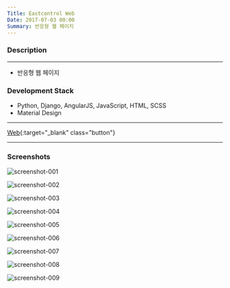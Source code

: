 ```yaml
---
Title: Eastcontrol Web
Date: 2017-07-03 00:00
Summary: 반응형 웹 페이지
---
```



### Description

---

* 반응형 웹 페이지

### Development Stack

* Python, Django, AngularJS, JavaScript, HTML, SCSS
* Material Design

---

[Web](https://east-control.com){:target="_blank" class="button"}

---

### Screenshots

![screenshot-001](https://user-images.githubusercontent.com/21299773/62963181-05e1de00-bdf0-11e9-8f5a-5b8a0af18551.png)

![screenshot-002](https://user-images.githubusercontent.com/21299773/62963182-05e1de00-bdf0-11e9-9b77-034704b30fcc.png)

![screenshot-003](https://user-images.githubusercontent.com/21299773/62963183-05e1de00-bdf0-11e9-9740-b2f779e816ce.png)

![screenshot-004](https://user-images.githubusercontent.com/21299773/62963184-067a7480-bdf0-11e9-916a-31950f37df2d.png)

![screenshot-005](https://user-images.githubusercontent.com/21299773/62963186-067a7480-bdf0-11e9-8be8-213f5c66b46d.png)

![screenshot-006](https://user-images.githubusercontent.com/21299773/62963187-067a7480-bdf0-11e9-88df-057667317d9e.png)

![screenshot-007](https://user-images.githubusercontent.com/21299773/62963188-067a7480-bdf0-11e9-9b5f-0e460b0c77d7.png)

![screenshot-008](https://user-images.githubusercontent.com/21299773/62963190-07130b00-bdf0-11e9-8bdd-3361f7bf9ccd.png)

![screenshot-009](https://user-images.githubusercontent.com/21299773/62963191-07130b00-bdf0-11e9-8720-0f0148fdf772.png)
